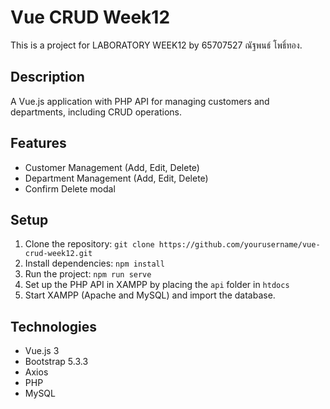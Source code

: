 # Vue CRUD Week12

This is a project for LABORATORY WEEK12 by 65707527 ณัฐพนธ์ โพธิ์ทอง.

## Description

A Vue.js application with PHP API for managing customers and departments, including CRUD operations.

## Features

- Customer Management (Add, Edit, Delete)
- Department Management (Add, Edit, Delete)
- Confirm Delete modal

## Setup

1. Clone the repository: `git clone https://github.com/yourusername/vue-crud-week12.git`
2. Install dependencies: `npm install`
3. Run the project: `npm run serve`
4. Set up the PHP API in XAMPP by placing the `api` folder in `htdocs`
5. Start XAMPP (Apache and MySQL) and import the database.

## Technologies

- Vue.js 3
- Bootstrap 5.3.3
- Axios
- PHP
- MySQL
